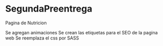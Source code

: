 # SegundaPreentrega

Pagina de Nutricion

Se agregan animaciones
Se crean las etiquetas para el SEO de la pagina web 
Se reemplaza el css por SASS
